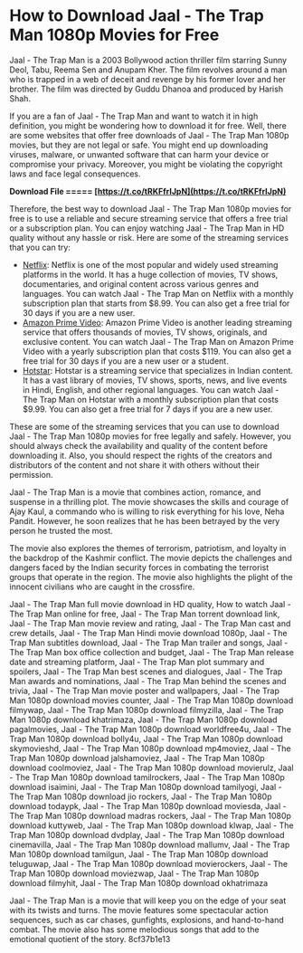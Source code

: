 
 
# How to Download Jaal - The Trap Man 1080p Movies for Free
 
Jaal - The Trap Man is a 2003 Bollywood action thriller film starring Sunny Deol, Tabu, Reema Sen and Anupam Kher. The film revolves around a man who is trapped in a web of deceit and revenge by his former lover and her brother. The film was directed by Guddu Dhanoa and produced by Harish Shah.
 
If you are a fan of Jaal - The Trap Man and want to watch it in high definition, you might be wondering how to download it for free. Well, there are some websites that offer free downloads of Jaal - The Trap Man 1080p movies, but they are not legal or safe. You might end up downloading viruses, malware, or unwanted software that can harm your device or compromise your privacy. Moreover, you might be violating the copyright laws and face legal consequences.
 
**Download File ===== [https://t.co/tRKFfrIJpN](https://t.co/tRKFfrIJpN)**


 
Therefore, the best way to download Jaal - The Trap Man 1080p movies for free is to use a reliable and secure streaming service that offers a free trial or a subscription plan. You can enjoy watching Jaal - The Trap Man in HD quality without any hassle or risk. Here are some of the streaming services that you can try:
 
- [Netflix](https://www.netflix.com/): Netflix is one of the most popular and widely used streaming platforms in the world. It has a huge collection of movies, TV shows, documentaries, and original content across various genres and languages. You can watch Jaal - The Trap Man on Netflix with a monthly subscription plan that starts from $8.99. You can also get a free trial for 30 days if you are a new user.
- [Amazon Prime Video](https://www.amazon.com/prime-video/): Amazon Prime Video is another leading streaming service that offers thousands of movies, TV shows, originals, and exclusive content. You can watch Jaal - The Trap Man on Amazon Prime Video with a yearly subscription plan that costs $119. You can also get a free trial for 30 days if you are a new user or a student.
- [Hotstar](https://www.hotstar.com/): Hotstar is a streaming service that specializes in Indian content. It has a vast library of movies, TV shows, sports, news, and live events in Hindi, English, and other regional languages. You can watch Jaal - The Trap Man on Hotstar with a monthly subscription plan that costs $9.99. You can also get a free trial for 7 days if you are a new user.

These are some of the streaming services that you can use to download Jaal - The Trap Man 1080p movies for free legally and safely. However, you should always check the availability and quality of the content before downloading it. Also, you should respect the rights of the creators and distributors of the content and not share it with others without their permission.
  
Jaal - The Trap Man is a movie that combines action, romance, and suspense in a thrilling plot. The movie showcases the skills and courage of Ajay Kaul, a commando who is willing to risk everything for his love, Neha Pandit. However, he soon realizes that he has been betrayed by the very person he trusted the most.
 
The movie also explores the themes of terrorism, patriotism, and loyalty in the backdrop of the Kashmir conflict. The movie depicts the challenges and dangers faced by the Indian security forces in combating the terrorist groups that operate in the region. The movie also highlights the plight of the innocent civilians who are caught in the crossfire.
 
Jaal - The Trap Man full movie download in HD quality,  How to watch Jaal - The Trap Man online for free,  Jaal - The Trap Man torrent download link,  Jaal - The Trap Man movie review and rating,  Jaal - The Trap Man cast and crew details,  Jaal - The Trap Man Hindi movie download 1080p,  Jaal - The Trap Man subtitles download,  Jaal - The Trap Man trailer and songs,  Jaal - The Trap Man box office collection and budget,  Jaal - The Trap Man release date and streaming platform,  Jaal - The Trap Man plot summary and spoilers,  Jaal - The Trap Man best scenes and dialogues,  Jaal - The Trap Man awards and nominations,  Jaal - The Trap Man behind the scenes and trivia,  Jaal - The Trap Man movie poster and wallpapers,  Jaal - The Trap Man 1080p download movies counter,  Jaal - The Trap Man 1080p download filmywap,  Jaal - The Trap Man 1080p download filmyzilla,  Jaal - The Trap Man 1080p download khatrimaza,  Jaal - The Trap Man 1080p download pagalmovies,  Jaal - The Trap Man 1080p download worldfree4u,  Jaal - The Trap Man 1080p download bolly4u,  Jaal - The Trap Man 1080p download skymovieshd,  Jaal - The Trap Man 1080p download mp4moviez,  Jaal - The Trap Man 1080p download jalshamoviez,  Jaal - The Trap Man 1080p download coolmoviez,  Jaal - The Trap Man 1080p download movierulz,  Jaal - The Trap Man 1080p download tamilrockers,  Jaal - The Trap Man 1080p download isaimini,  Jaal - The Trap Man 1080p download tamilyogi,  Jaal - The Trap Man 1080p download jio rockers,  Jaal - The Trap Man 1080p download todaypk,  Jaal - The Trap Man 1080p download moviesda,  Jaal - The Trap Man 1080p download madras rockers,  Jaal - The Trap Man 1080p download kuttyweb,  Jaal - The Trap Man 1080p download klwap,  Jaal - The Trap Man 1080p download dvdplay,  Jaal - The Trap Man 1080p download cinemavilla,  Jaal - The Trap Man 1080p download mallumv,  Jaal - The Trap Man 1080p download tamilgun,  Jaal - The Trap Man 1080p download teluguwap,  Jaal - The Trap Man 1080p download movierockers,  Jaal - The Trap Man 1080p download moviezwap,  Jaal - The Trap Man 1080p download filmyhit,  Jaal - The Trap Man 1080p download okhatrimaza
 
Jaal - The Trap Man is a movie that will keep you on the edge of your seat with its twists and turns. The movie features some spectacular action sequences, such as car chases, gunfights, explosions, and hand-to-hand combat. The movie also has some melodious songs that add to the emotional quotient of the story.
 8cf37b1e13
 

